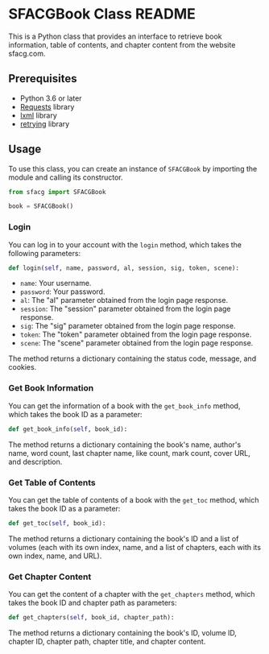 # SFACGBook Class README

This is a Python class that provides an interface to retrieve book information, table of contents, and chapter content
from the website sfacg.com.

## Prerequisites

- Python 3.6 or later
- [Requests](https://pypi.org/project/requests/) library
- [lxml](https://pypi.org/project/lxml/) library
- [retrying](https://pypi.org/project/retrying/) library

## Usage

To use this class, you can create an instance of `SFACGBook` by importing the module and calling its constructor.

```python
from sfacg import SFACGBook

book = SFACGBook()
```

### Login

You can log in to your account with the `login` method, which takes the following parameters:

```python
def login(self, name, password, al, session, sig, token, scene):
```

- `name`: Your username.
- `password`: Your password.
- `al`: The "al" parameter obtained from the login page response.
- `session`: The "session" parameter obtained from the login page response.
- `sig`: The "sig" parameter obtained from the login page response.
- `token`: The "token" parameter obtained from the login page response.
- `scene`: The "scene" parameter obtained from the login page response.

The method returns a dictionary containing the status code, message, and cookies.

### Get Book Information

You can get the information of a book with the `get_book_info` method, which takes the book ID as a parameter:

```python
def get_book_info(self, book_id):
```

The method returns a dictionary containing the book's name, author's name, word count, last chapter name, like count,
mark count, cover URL, and description.

### Get Table of Contents

You can get the table of contents of a book with the `get_toc` method, which takes the book ID as a parameter:

```python
def get_toc(self, book_id):
```

The method returns a dictionary containing the book's ID and a list of volumes (each with its own index, name, and a
list of chapters, each with its own index, name, and URL).

### Get Chapter Content

You can get the content of a chapter with the `get_chapters` method, which takes the book ID and chapter path as
parameters:

```python
def get_chapters(self, book_id, chapter_path):
```

The method returns a dictionary containing the book's ID, volume ID, chapter ID, chapter path, chapter title, and
chapter content.

